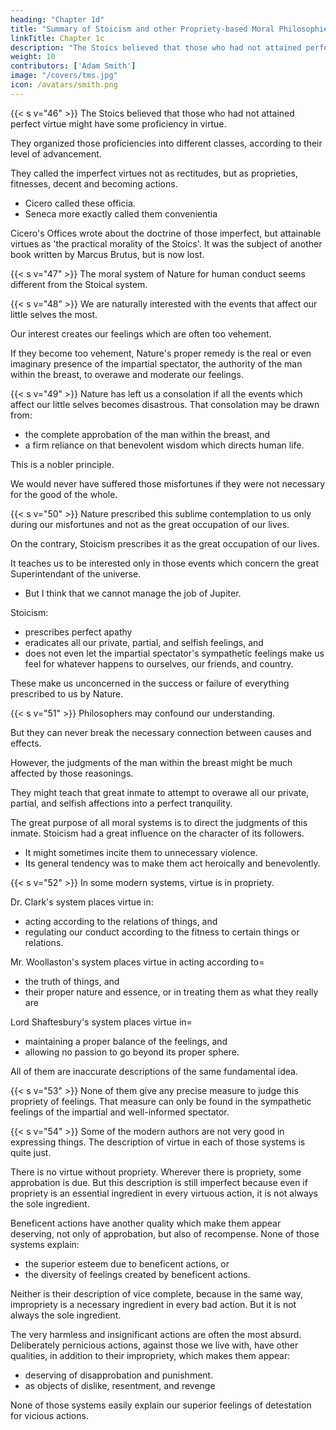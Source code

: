 ```yaml
---
heading: "Chapter 1d"
title: "Summary of Stoicism and other Propriety-based Moral Philosophies"
linkTitle: Chapter 1c
description: "The Stoics believed that those who had not attained perfect virtue might have some proficiency in virtue"
weight: 10
contributors: ['Adam Smith']
image: "/covers/tms.jpg"
icon: /avatars/smith.png
---
```




{{< s v="46" >}} The Stoics believed that those who had not attained perfect virtue might have some proficiency in virtue. 

They organized those proficiencies into different classes, according to their level of advancement. 

They called the imperfect virtues not as rectitudes, but as proprieties, fitnesses, decent and becoming actions.
- Cicero called these officia. 
- Seneca more exactly called them convenientia

Cicero's Offices wrote about the doctrine of those imperfect, but attainable virtues as 'the practical morality of the Stoics'. It was the subject of another book written by Marcus Brutus, but is now lost.
 
 
{{< s v="47" >}} The moral system of Nature for human conduct seems different from the Stoical system.

 
{{< s v="48" >}} We are naturally interested with the events that affect our little selves the most. 

Our interest creates our feelings which are often too vehement.

If they become too vehement, Nature's proper remedy is the real or even imaginary presence of the impartial spectator, the authority of the man within the breast, to overawe and moderate our feelings.

 
{{< s v="49" >}} Nature has left us a consolation if all the events which affect our little selves becomes disastrous. That consolation may be drawn from:
- the complete approbation of the man within the breast, and
- a firm reliance on that benevolent wisdom which directs human life.

This is a nobler principle. 

We would never have suffered those misfortunes if they were not necessary for the good of the whole.
 

{{< s v="50" >}} Nature prescribed this sublime contemplation to us only during our misfortunes and not as the great occupation of our lives. 

On the contrary, Stoicism prescribes it as the great occupation of our lives.

It teaches us to be interested only in those events which concern the great Superintendant of the universe. 
- But I think that we cannot manage the job of Jupiter.

Stoicism:
- prescribes perfect apathy
- eradicates all our private, partial, and selfish feelings, and
- does not even let the impartial spectator's sympathetic feelings make us feel for whatever happens to ourselves, our friends, and country.

These make us unconcerned in the success or failure of everything prescribed to us by Nature.


{{< s v="51" >}} Philosophers may confound our understanding.

But they can never break the necessary connection between causes and effects.

<!-- Despite all the reasonings of Stoicism, the causes which naturally excite our feelings would produce their effects on each individual according to his actual sensibility. -->

However, the judgments of the man within the breast might be much affected by those reasonings.

They might teach that great inmate to attempt to overawe all our private, partial, and selfish affections into a perfect tranquility.

The great purpose of all moral systems is to direct the judgments of this inmate. Stoicism had a great influence on the character of its followers.
- It might sometimes incite them to unnecessary violence.
- Its general tendency was to make them act heroically and benevolently.
 
<!-- Other moral systems which put virtue as propriety -->


{{< s v="52" >}} In some modern systems, virtue is in propriety. 

Dr. Clark's system places virtue in:
- acting according to the relations of things, and
- regulating our conduct according to the fitness to certain things or relations.

Mr. Woollaston's system places virtue in acting according to= 
- the truth of things, and
- their proper nature and essence, or in treating them as what they really are

Lord Shaftesbury's system places virtue in= 
- maintaining a proper balance of the feelings, and
- allowing no passion to go beyond its proper sphere.

All of them are inaccurate descriptions of the same fundamental idea.

 

{{< s v="53" >}} None of them give any precise measure to judge this propriety of feelings. That measure can only be found in the sympathetic feelings of the impartial and well-informed spectator.
 

{{< s v="54" >}} Some of the modern authors are not very good in expressing things. The description of virtue in each of those systems is quite just.

There is no virtue without propriety. Wherever there is propriety, some approbation is due. But this description is still imperfect because even if propriety is an essential ingredient in every virtuous action, it is not always the sole ingredient.

Beneficent actions have another quality which make them appear deserving, not only of approbation, but also of recompense. None of those systems explain:
- the superior esteem due to beneficent actions, or
- the diversity of feelings created by beneficent actions.

Neither is their description of vice complete, because in the same way, impropriety is a necessary ingredient in every bad action. But it is not always the sole ingredient. 

The very harmless and insignificant actions are often the most absurd. Deliberately pernicious actions, against those we live with, have other qualities, in addition to their impropriety, which makes them appear:
- deserving of disapprobation and punishment.
- as objects of dislike, resentment, and revenge

None of those systems easily explain our superior feelings of detestation for vicious actions.
